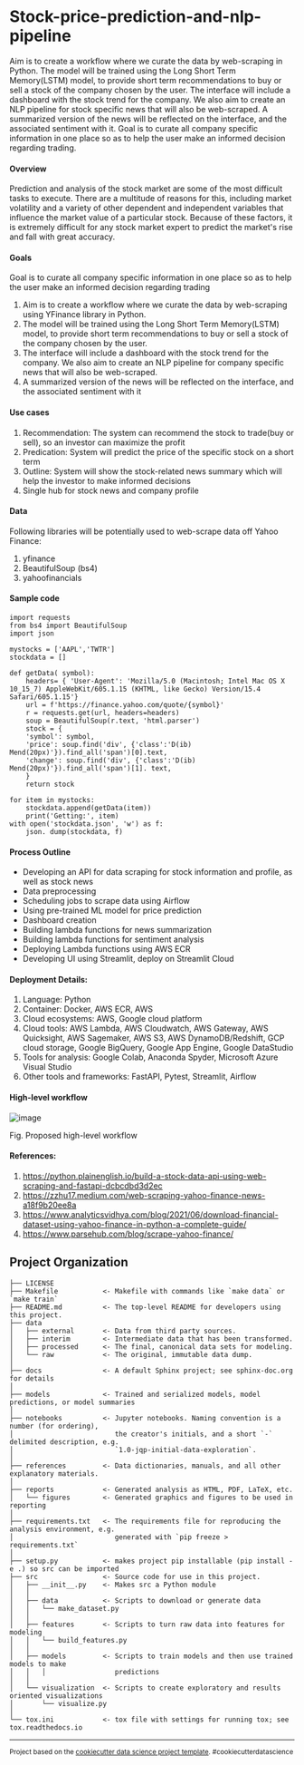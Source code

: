 Stock-price-prediction-and-nlp-pipeline
==============================

Aim is to create a workflow where we curate the data by web-scraping in Python. The model will be trained using the Long Short Term Memory(LSTM) model, to provide short term recommendations to buy or sell a stock of the company chosen by the user. The interface will include a dashboard with the stock trend for the company. We also aim to create an NLP pipeline for stock specific news that will also be web-scraped. A summarized version of the news will be reflected on the interface, and the associated sentiment with it. Goal is to curate all company specific information in one place so as to help the user make an informed decision regarding trading.

#### Overview
Prediction and analysis of the stock market are some of the most difficult tasks to execute. There are a multitude of reasons for this, including market volatility and a variety of other dependent and independent variables that influence the market value of a particular stock. Because of these factors, it is extremely difficult for any stock market expert to predict the market's rise and fall with great accuracy. 

#### Goals 
Goal is to curate all company specific information in one place so as to help the user make an informed decision regarding trading

1. Aim is to create a workflow where we curate the data by web-scraping using YFinance library in Python. 
2. The model will be trained using the Long Short Term Memory(LSTM) model, to provide short term recommendations to buy or sell a stock of the company chosen by the user.
3. The interface will include a dashboard with the stock trend for the company. We also aim to create an NLP pipeline for company specific news that will also be web-scraped. 
4. A summarized version of the news will be reflected on the interface, and the associated sentiment with it

#### Use cases
1. Recommendation: The system can recommend the stock to trade(buy or sell), so an investor can maximize the profit
2. Predication: System will predict the price of the specific stock on a short term
3. Outline: System will show the stock-related news summary which will help the investor to make informed decisions
4. Single hub for stock news and company profile

#### Data
Following libraries will be potentially used to web-scrape data off Yahoo Finance:
1. yfinance 
2. BeautifulSoup (bs4)
3. yahoofinancials

#### Sample code
```
import requests 
from bs4 import BeautifulSoup 
import json

mystocks = ['AAPL','TWTR'] 
stockdata = []

def getData( symbol):
    headers= { 'User-Agent': 'Mozilla/5.0 (Macintosh; Intel Mac OS X 10_15_7) AppleWebKit/605.1.15 (KHTML, like Gecko) Version/15.4 Safari/605.1.15'} 
    url = f'https://finance.yahoo.com/quote/{symbol}' 
    r = requests.get(url, headers=headers) 
    soup = BeautifulSoup(r.text, 'html.parser') 
    stock = {
    'symbol': symbol, 
    'price': soup.find('div', {'class':'D(ib) Mend(20px)'}).find_all('span')[0].text, 
    'change': soup.find('div', {'class':'D(ib) Mend(20px)'}).find_all('span')[1]. text,
    }
    return stock

for item in mystocks:
    stockdata.append(getData(item)) 
    print('Getting:', item)
with open('stockdata.json', 'w') as f:
    json. dump(stockdata, f)
```

#### Process Outline
- Developing an API for data scraping for stock information and profile, as well as stock news
- Data preprocessing
- Scheduling jobs to scrape data using Airflow
- Using pre-trained ML model for price prediction
- Dashboard creation
- Building lambda functions for news summarization 
- Building lambda functions for sentiment analysis
- Deploying Lambda functions using AWS ECR
- Developing UI using Streamlit, deploy on Streamlit Cloud

#### Deployment Details:
1. Language: Python
2. Container: Docker, AWS ECR, AWS
3. Cloud ecosystems: AWS, Google cloud platform
4. Cloud tools: AWS Lambda, AWS Cloudwatch, AWS Gateway, AWS Quicksight, AWS Sagemaker, AWS S3, AWS DynamoDB/Redshift, GCP cloud storage, Google BigQuery, Google App Engine, Google DataStudio
5. Tools for analysis: Google Colab, Anaconda Spyder, Microsoft Azure Visual Studio
6. Other tools and frameworks: FastAPI, Pytest, Streamlit, Airflow

#### High-level workflow

![image](https://github.com/krishna-aditi/Stock-price-prediction-and-nlp-pipeline/blob/main/reports/figures/High-level%20workflow.png)

Fig. Proposed high-level workflow

#### References:
1. https://python.plainenglish.io/build-a-stock-data-api-using-web-scraping-and-fastapi-dcbcdbd3d2ec
2. https://zzhu17.medium.com/web-scraping-yahoo-finance-news-a18f9b20ee8a
3. https://www.analyticsvidhya.com/blog/2021/06/download-financial-dataset-using-yahoo-finance-in-python-a-complete-guide/
4. https://www.parsehub.com/blog/scrape-yahoo-finance/

Project Organization
------------

    ├── LICENSE
    ├── Makefile           <- Makefile with commands like `make data` or `make train`
    ├── README.md          <- The top-level README for developers using this project.
    ├── data
    │   ├── external       <- Data from third party sources.
    │   ├── interim        <- Intermediate data that has been transformed.
    │   ├── processed      <- The final, canonical data sets for modeling.
    │   └── raw            <- The original, immutable data dump.
    │
    ├── docs               <- A default Sphinx project; see sphinx-doc.org for details
    │
    ├── models             <- Trained and serialized models, model predictions, or model summaries
    │
    ├── notebooks          <- Jupyter notebooks. Naming convention is a number (for ordering),
    │                         the creator's initials, and a short `-` delimited description, e.g.
    │                         `1.0-jqp-initial-data-exploration`.
    │
    ├── references         <- Data dictionaries, manuals, and all other explanatory materials.
    │
    ├── reports            <- Generated analysis as HTML, PDF, LaTeX, etc.
    │   └── figures        <- Generated graphics and figures to be used in reporting
    │
    ├── requirements.txt   <- The requirements file for reproducing the analysis environment, e.g.
    │                         generated with `pip freeze > requirements.txt`
    │
    ├── setup.py           <- makes project pip installable (pip install -e .) so src can be imported
    ├── src                <- Source code for use in this project.
    │   ├── __init__.py    <- Makes src a Python module
    │   │
    │   ├── data           <- Scripts to download or generate data
    │   │   └── make_dataset.py
    │   │
    │   ├── features       <- Scripts to turn raw data into features for modeling
    │   │   └── build_features.py
    │   │
    │   ├── models         <- Scripts to train models and then use trained models to make
    │   │   │                 predictions
    │   │
    │   └── visualization  <- Scripts to create exploratory and results oriented visualizations
    │       └── visualize.py
    │
    └── tox.ini            <- tox file with settings for running tox; see tox.readthedocs.io


--------

<p><small>Project based on the <a target="_blank" href="https://drivendata.github.io/cookiecutter-data-science/">cookiecutter data science project template</a>. #cookiecutterdatascience</small></p>
